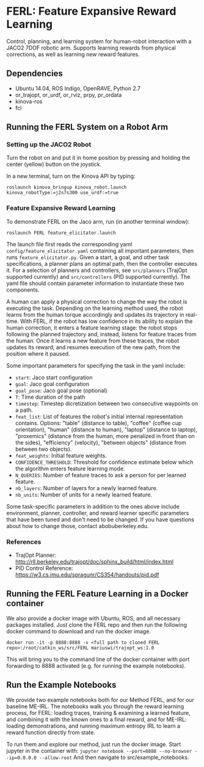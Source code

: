 # FERL: Feature Expansive Reward Learning

Control, planning, and learning system for human-robot interaction with a JACO2 7DOF robotic arm. Supports learning rewards from physical corrections, as well as learning new reward features.

## Dependencies
* Ubuntu 14.04, ROS Indigo, OpenRAVE, Python 2.7
* or_trajopt, or_urdf, or_rviz, prpy, pr_ordata
* kinova-ros
* fcl

## Running the FERL System on a Robot Arm
### Setting up the JACO2 Robot
Turn the robot on and put it in home position by pressing and holding the center (yellow) button on the joystick.

In a new terminal, turn on the Kinova API by typing:
```
roslaunch kinova_bringup kinova_robot.launch kinova_robotType:=j2s7s300 use_urdf:=true
```

### Feature Expansive Reward Learning
To demonstrate FERL on the Jaco arm, run (in another terminal window):
```
roslaunch FERL feature_elicitator.launch
```
The launch file first reads the corresponding yaml `config/feature_elicitator.yaml` containing all important parameters, then runs `feature_elicitator.py`. Given a start, a goal, and other task specifications, a planner plans an optimal path, then the controller executes it. For a selection of planners and controllers, see `src/planners` (TrajOpt supported currently) and `src/controllers` (PID supported currently). The yaml file should contain parameter information to instantiate these two components.

A human can apply a physical correction to change the way the robot is executing the task. Depending on the learning method used, the robot learns from the human torque accordingly and updates its trajectory in real-time. With FERL, if the robot has low confidence in its ability to explain the human correction, it enters a feature learning stage: the robot stops following the planned trajectory and, instead, listens for feature traces from the human. Once it learns a new feature from these traces, the robot updates its reward, and resumes execution of the new path, from the position where it paused.

Some important parameters for specifying the task in the yaml include:
* `start`: Jaco start configuration
* `goal`: Jaco goal configuration
* `goal_pose`: Jaco goal pose (optional)
* `T`: Time duration of the path
* `timestep`: Timestep dicretization between two consecutive waypoints on a path.
* `feat_list`: List of features the robot's initial internal representation contains. Options: "table" (distance to table), "coffee" (coffee cup orientation), "human" (distance to human), "laptop" (distance to laptop), "proxemics" (distance from the human, more penalized in front than on the sides), "efficiency" (velocity), "between objects" (distance from between two objects).
* `feat_weights`: Initial feature weights.
* `CONFIDENCE_THRESHOLD`: Threshold for confidence estimate below which the
  algorithm enters feature learning mode.
* `N_QUERIES`: Number of feature traces to ask a person for per learned feature.
* `nb_layers`: Number of layers for a newly learned feature.
* `nb_units`: Number of units for a newly learned feature.

Some task-specific parameters in addition to the ones above include
environment, planner, controller, and reward learner specific parameters that have been tuned and
don't need to be changed. If you have questions about how to change those,
contact abobu<at>berkeley.edu.

### References
* TrajOpt Planner: http://rll.berkeley.edu/trajopt/doc/sphinx_build/html/index.html
* PID Control Reference: https://w3.cs.jmu.edu/spragunr/CS354/handouts/pid.pdf

## Running the FERL Feature Learning in a Docker container
We also provide a docker image with Ubuntu, ROS, and all necessary packages installed. Just clone the FERL repo and then run the following docker command to download and run the docker image.

`docker run -it -p 8888:8888 -v <full path to cloned FERL repo>:/root/catkin_ws/src/FERL mariuswi/trajopt_ws:1.0`

This will bring you to the command line of the docker container with port forwarding to 8888 activated (e.g. for running the example notebooks).

## Run the Example Notebooks
We provide two example notebooks both for our Method FERL, and for our baseline ME-IRL. The notebooks walk you through the reward learning process, for FERL: loading traces, training & examining a learned feature, and combining it with the known ones to a final reward, and for ME-IRL: loading demonstrations, and running maximum entropy IRL to learn a reward function directly from state.

To run them and explore our method, just run the docker image. Start jupyter in the container with:
`jupyter notebook --port=8888 --no-browser --ip=0.0.0.0 --allow-root`
And then navigate to src/example_notebooks.
